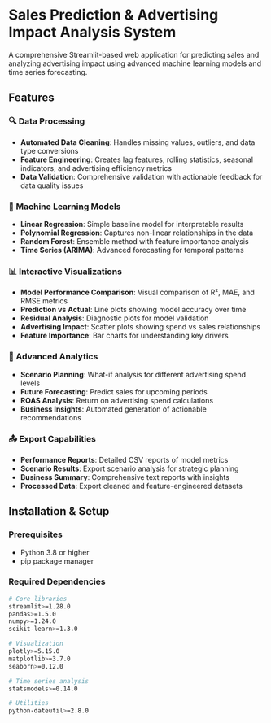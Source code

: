 # Sales Prediction & Advertising Impact Analysis System

A comprehensive Streamlit-based web application for predicting sales and analyzing advertising impact using advanced machine learning models and time series forecasting.

## Features

### 🔍 Data Processing
- **Automated Data Cleaning**: Handles missing values, outliers, and data type conversions
- **Feature Engineering**: Creates lag features, rolling statistics, seasonal indicators, and advertising efficiency metrics
- **Data Validation**: Comprehensive validation with actionable feedback for data quality issues

### 🤖 Machine Learning Models
- **Linear Regression**: Simple baseline model for interpretable results
- **Polynomial Regression**: Captures non-linear relationships in the data
- **Random Forest**: Ensemble method with feature importance analysis
- **Time Series (ARIMA)**: Advanced forecasting for temporal patterns

### 📊 Interactive Visualizations
- **Model Performance Comparison**: Visual comparison of R², MAE, and RMSE metrics
- **Prediction vs Actual**: Line plots showing model accuracy over time
- **Residual Analysis**: Diagnostic plots for model validation
- **Advertising Impact**: Scatter plots showing spend vs sales relationships
- **Feature Importance**: Bar charts for understanding key drivers

### 🎯 Advanced Analytics
- **Scenario Planning**: What-if analysis for different advertising spend levels
- **Future Forecasting**: Predict sales for upcoming periods
- **ROAS Analysis**: Return on advertising spend calculations
- **Business Insights**: Automated generation of actionable recommendations

### 📤 Export Capabilities
- **Performance Reports**: Detailed CSV reports of model metrics
- **Scenario Results**: Export scenario analysis for strategic planning
- **Business Summary**: Comprehensive text reports with insights
- **Processed Data**: Export cleaned and feature-engineered datasets

## Installation & Setup

### Prerequisites
- Python 3.8 or higher
- pip package manager

### Required Dependencies
```bash
# Core libraries
streamlit>=1.28.0
pandas>=1.5.0
numpy>=1.24.0
scikit-learn>=1.3.0

# Visualization
plotly>=5.15.0
matplotlib>=3.7.0
seaborn>=0.12.0

# Time series analysis
statsmodels>=0.14.0

# Utilities
python-dateutil>=2.8.0

